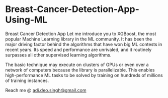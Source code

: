 # Breast-Cancer-Detection-App-Using-ML
 Breast Cancer Detection App
Let me introduce you to XGBoost, the most popular Machine Learning library in the ML community. It has been the major driving factor behind the algorithms that have won big ML contests in recent years. Its speed and performance are unrivaled, and it routinely surpasses all other supervised learning algorithms.

The basic technique may execute on clusters of GPUs or even over a network of computers because the library is parallelizable. This enables high-performance ML tasks to be solved by training on hundreds of millions of training instances.

Reach me @ adi.deo.singh@gmail.com
